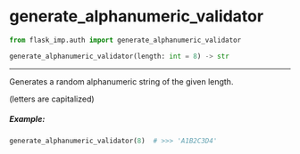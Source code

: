 # generate_alphanumeric_validator

```python
from flask_imp.auth import generate_alphanumeric_validator
```

```python
generate_alphanumeric_validator(length: int = 8) -> str
```

---

Generates a random alphanumeric string of the given length.

(letters are capitalized)

##### Example:

```python
generate_alphanumeric_validator(8)  # >>> 'A1B2C3D4'
```

